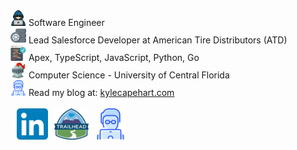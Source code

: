 
<div style="display: flex; flex-direction: column;">
    <div><img src="hacker.png" width="25px"/>  Software Engineer</div>
    <div><img src="wheel.png" width="25px"/>  Lead Salesforce Developer at American Tire Distributors (ATD)</div>
    <div><img src="code.png" width="25px"/>  Apex, TypeScript, JavaScript, Python, Go</div>
    <div><img src="knight.png" width="25px"/>  Computer Science - University of Central Florida</div>
    <div><img src="website_logo.png" width="25px"/>  Read my blog at: <a href="https://kylecapehart.com/posts" target="_blank">kylecapehart.com</a></div>
</div>
<br/>
<div style="display: flex; flex-direction: row;">
    <a style="margin-left: 10px;" href="https://www.linkedin.com/in/kyle-capehart/" alt="Trailhead Profile" target="_blank">
        <img src="linkedin.png" width="50px"/>
    </a>
    <a style="margin-left: 10px;" href="https://www.salesforce.com/trailblazer/kcapehart" alt="LinkedIn Profile" target="_blank">
        <img src="trailhead.png" width="55px"/>
    </a>
    <a style="margin-left: 10px;" href="https://kylecapehart.com" alt="Personal Website and Blog" target="_blank">
        <img src="website_logo.png" width="50px"/>
    </a>
</div>
